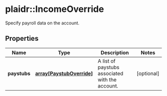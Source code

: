 # plaidr::IncomeOverride

Specify payroll data on the account.

## Properties
Name | Type | Description | Notes
------------ | ------------- | ------------- | -------------
**paystubs** | [**array[PaystubOverride]**](PaystubOverride.md) | A list of paystubs associated with the account. | [optional] 


